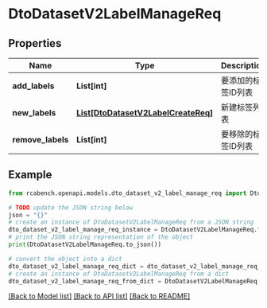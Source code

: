 # DtoDatasetV2LabelManageReq


## Properties

Name | Type | Description | Notes
------------ | ------------- | ------------- | -------------
**add_labels** | **List[int]** | 要添加的标签ID列表 | [optional] 
**new_labels** | [**List[DtoDatasetV2LabelCreateReq]**](DtoDatasetV2LabelCreateReq.md) | 新建标签列表 | [optional] 
**remove_labels** | **List[int]** | 要移除的标签ID列表 | [optional] 

## Example

```python
from rcabench.openapi.models.dto_dataset_v2_label_manage_req import DtoDatasetV2LabelManageReq

# TODO update the JSON string below
json = "{}"
# create an instance of DtoDatasetV2LabelManageReq from a JSON string
dto_dataset_v2_label_manage_req_instance = DtoDatasetV2LabelManageReq.from_json(json)
# print the JSON string representation of the object
print(DtoDatasetV2LabelManageReq.to_json())

# convert the object into a dict
dto_dataset_v2_label_manage_req_dict = dto_dataset_v2_label_manage_req_instance.to_dict()
# create an instance of DtoDatasetV2LabelManageReq from a dict
dto_dataset_v2_label_manage_req_from_dict = DtoDatasetV2LabelManageReq.from_dict(dto_dataset_v2_label_manage_req_dict)
```
[[Back to Model list]](../README.md#documentation-for-models) [[Back to API list]](../README.md#documentation-for-api-endpoints) [[Back to README]](../README.md)


